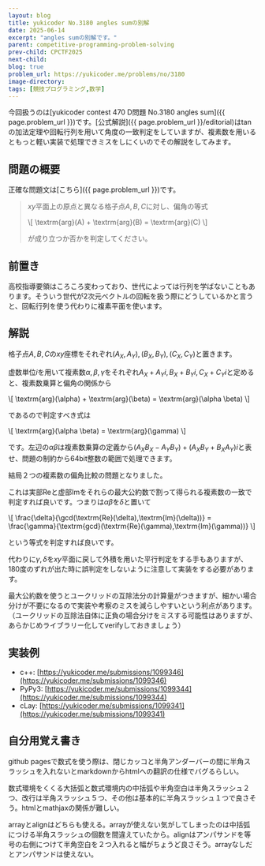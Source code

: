 ```yaml
---
layout: blog
title: yukicoder No.3180 angles sumの別解
date: 2025-06-14
excerpt: "angles sumの別解です。"
parent: competitive-programming-problem-solving
prev-child: CPCTF2025
next-child: 
blog: true
problem_url: https://yukicoder.me/problems/no/3180
image-directory: 
tags: [競技プログラミング,数学]
---
```


今回扱うのは[yukicoder contest 470 D問題 No.3180 angles sum]({{ page.problem_url }})です。[公式解説]({{ page.problem_url }}/editorial)は$\tan$の加法定理や回転行列を用いて角度の一致判定をしていますが、複素数を用いるともっと軽い実装で処理できミスをしにくいのでその解説をしてみます。


## 問題の概要

正確な問題文は[こちら]({{ page.problem_url }})です。

> $xy$平面上の原点と異なる格子点$A,B,C$に対し、偏角の等式
> 
> \\[
> \textrm{arg}(A) + \textrm{arg}(B) = \textrm{arg}(C)
> \\]
>
> が成り立つか否かを判定してください。


## 前置き

高校指導要領はころころ変わっており、世代によっては行列を学ばないこともあります。そういう世代が$2$次元ベクトルの回転を扱う際にどうしているかと言うと、回転行列を使う代わりに複素平面を使います。


## 解説

格子点$A,B,C$の$xy$座標をそれぞれ$(A_X,A_Y),(B_X,B_Y),(C_X,C_Y)$と置きます。

虚数単位$i$を用いて複素数$\alpha,\beta,\gamma$をそれぞれ$A_X + A_Y i,B_X + B_Y i,C_X + C_Y i$と定めると、複素数乗算と偏角の関係から

\\[
\textrm{arg}(\alpha) + \textrm{arg}(\beta) = \textrm{arg}(\alpha \beta)
\\]

であるので判定すべき式は

\\[
\textrm{arg}(\alpha \beta) = \textrm{arg}(\gamma)
\\]

です。左辺の$\alpha \beta$は複素数乗算の定義から$(A_X B_X - A_Y B_Y) + (A_X B_Y + B_X A_Y)i$と表せ、問題の制約から64bit整数の範囲で処理できます。

結局２つの複素数の偏角比較の問題となりました。

これは実部$\textrm{Re}$と虚部$\textrm{Im}$をそれらの最大公約数で割って得られる複素数の一致で判定すれば良いです。つまりは$\alpha \beta$を$\delta$と置いて

\\[
\frac{\delta}{\gcd(\textrm{Re}(\delta),\textrm{Im}(\delta))} = \frac{\gamma}{\textrm{gcd}(\textrm{Re}(\gamma),\textrm{Im}(\gamma))}
\\]

という等式を判定すれば良いです。

代わりに$\gamma,\delta$を$xy$平面に戻して外積を用いた平行判定をする手もありますが、$180$度のずれが出た時に誤判定をしないように注意して実装をする必要があります。

最大公約数を使うとユークリッドの互除法分の計算量がつきますが、細かい場合分けが不要になるので実装や考察のミスを減らしやすいという利点があります。（ユークリッドの互除法自体に正負の場合分けをミスする可能性はありますが、あらかじめライブラリー化してverifyしておきましょう）


## 実装例

- c++: [https://yukicoder.me/submissions/1099346](https://yukicoder.me/submissions/1099346)
- PyPy3: [https://yukicoder.me/submissions/1099344](https://yukicoder.me/submissions/1099344)
- cLay: [https://yukicoder.me/submissions/1099341](https://yukicoder.me/submissions/1099341)


## 自分用覚え書き

github pagesで数式を使う際は、閉じカッコと半角アンダーバーの間に半角スラッシュを入れないとmarkdownからhtmlへの翻訳の仕様でバグるらしい。

数式環境をくくる大括弧と数式環境内の中括弧や半角空白は半角スラッシュ２つ、改行は半角スラッシュ５つ、その他は基本的に半角スラッシュ１つで良さそう。htmlとmathjaxの関係が難しい。

arrayとalignはどちらも使える。arrayが使えない気がしてしまったのは中括弧につける半角スラッシュの個数を間違えていたから。alignはアンパサンドを等号の右側につけて半角空白を２つ入れると幅がちょうど良さそう。arrayなしだとアンパサンドは使えない。
